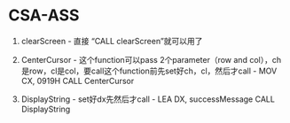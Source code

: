 # CSA-ASS


1. clearScreen - 直接 “CALL clearScreen”就可以用了

2. CenterCursor - 这个function可以pass 2个parameter（row and col），ch是row，cl是col，要call这个function前先set好ch，cl，然后才call
                - MOV CX, 0919H
                  CALL CenterCursor
   
3. DisplayString - set好dx先然后才call
                 - LEA DX, successMessage
                   CALL DisplayString

 
